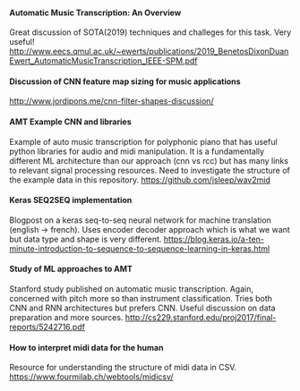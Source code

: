 #### Automatic Music Transcription: An Overview
Great discussion of SOTA(2019) techniques and challeges for this task. Very useful!
http://www.eecs.qmul.ac.uk/~ewerts/publications/2019_BenetosDixonDuanEwert_AutomaticMusicTranscription_IEEE-SPM.pdf

#### Discussion of CNN feature map sizing for music applications
http://www.jordipons.me/cnn-filter-shapes-discussion/

#### AMT Example CNN and libraries
Example of auto music transcription for polyphonic piano that has useful python libraries for audio and midi manipulation. It is a fundamentally different ML architecture than our approach (cnn vs rcc) but has many links to relevant signal processing resources. Need to investigate the structure of the example data in this repository.
https://github.com/jsleep/wav2mid

#### Keras SEQ2SEQ implementation
Blogpost on a keras seq-to-seq neural network for machine translation (english -> french). Uses encoder decoder approach which is what we want but data type and shape is very different. 
https://blog.keras.io/a-ten-minute-introduction-to-sequence-to-sequence-learning-in-keras.html

#### Study of ML approaches to AMT
Stanford study published on automatic music transcription. Again, concerned with pitch more so than instrument classification. Tries both CNN and RNN architectures but prefers CNN. Useful discussion on data preparation and more sources.
http://cs229.stanford.edu/proj2017/final-reports/5242716.pdf

#### How to interpret midi data for the human
Resource for understanding the structure of midi data in CSV.
https://www.fourmilab.ch/webtools/midicsv/